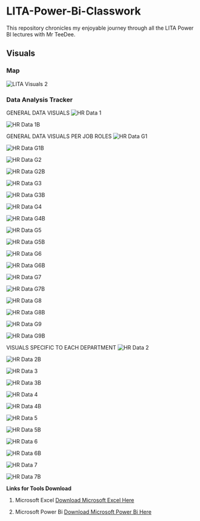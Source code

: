 # LITA-Power-Bi-Classwork
This repository chronicles my enjoyable journey through all the LITA Power BI lectures with Mr TeeDee.
## 

## Visuals
### Map
![LITA Visuals 2](https://github.com/user-attachments/assets/528339b1-b275-43f4-8b04-87062b4106e0)

### Data Analysis Tracker
GENERAL DATA VISUALS
![HR Data 1](https://github.com/user-attachments/assets/168f4d18-6d86-41d0-aa0e-48cec3f9da32)

![HR Data 1B](https://github.com/user-attachments/assets/d8613c3b-c63e-4216-8fc5-1bb79a2cda37)

GENERAL DATA VISUALS PER JOB ROLES
![HR Data G1](https://github.com/user-attachments/assets/1a7c061b-8c0b-4fac-aa3a-1dca05e5eee8)

![HR Data G1B](https://github.com/user-attachments/assets/2b9ecf1d-6476-409c-b953-43e91f238d0a)

![HR Data G2](https://github.com/user-attachments/assets/6a184826-333e-4781-8dc6-a37f1cbaad32)

![HR Data G2B](https://github.com/user-attachments/assets/53dd900f-a7c3-4d50-9883-42ae528a9222)

![HR Data G3](https://github.com/user-attachments/assets/0118c6e5-af4c-400e-9a94-11b2dafde13e)

![HR Data G3B](https://github.com/user-attachments/assets/2d9935de-f461-4919-b343-0978fd5d4e3d)

![HR Data G4](https://github.com/user-attachments/assets/9a238447-7ccb-49a7-9cf1-523ff8ddfdd5)

![HR Data G4B](https://github.com/user-attachments/assets/0426bac5-7dca-4630-adde-25890defabb5)

![HR Data G5](https://github.com/user-attachments/assets/0b50c4fc-f337-4dc1-b26e-f6a276bbc160)

![HR Data G5B](https://github.com/user-attachments/assets/fddbf83a-4ae4-4b9f-9e0f-2317f2204042)

![HR Data G6](https://github.com/user-attachments/assets/00559bc3-0458-4ed8-ac72-603c54bea16f)

![HR Data G6B](https://github.com/user-attachments/assets/e4a2c0fc-f836-4920-a151-ef69f31d4981)

![HR Data G7](https://github.com/user-attachments/assets/0eda2c67-b7d6-4355-b0af-30ced575b8ae)

![HR Data G7B](https://github.com/user-attachments/assets/67e82368-013f-49e3-9d3b-505c69a8dfa5)

![HR Data G8](https://github.com/user-attachments/assets/d13d28e0-27ba-4de9-9501-c237a611563e)

![HR Data G8B](https://github.com/user-attachments/assets/06b696fa-166c-49d7-9fd0-8957f64f6fd9)

![HR Data G9](https://github.com/user-attachments/assets/a9fbcdb6-f4c8-4da2-bb04-2a2b13a92b36)

![HR Data G9B](https://github.com/user-attachments/assets/75425a4a-2594-4528-9a9b-98312eabd1da)

VISUALS SPECIFIC TO EACH DEPARTMENT
![HR Data 2](https://github.com/user-attachments/assets/8f17f437-0689-4355-bf96-57ddcd2f2639)

![HR Data 2B](https://github.com/user-attachments/assets/25a7f35c-87fd-402c-ab7a-51be56dda6fc)

![HR Data 3](https://github.com/user-attachments/assets/05dd8460-736f-42bc-b8f1-a20dd1eb3f00)

![HR Data 3B](https://github.com/user-attachments/assets/50fbb3fa-feaf-4f5d-a792-5a544cdff34b)

![HR Data 4](https://github.com/user-attachments/assets/88b641dc-4b5b-4c99-9fcc-fd45faeacdae)

![HR Data 4B](https://github.com/user-attachments/assets/2a9f6489-2c6d-4eb0-bf2c-40a599f64a22)

![HR Data 5](https://github.com/user-attachments/assets/246f35b9-86ce-4b23-9641-edd10e87f3f5)

![HR Data 5B](https://github.com/user-attachments/assets/6b813556-89e4-432e-a2c0-b1a27ce92b15)

![HR Data 6](https://github.com/user-attachments/assets/61a02ad0-817f-4160-afa0-842daae3b389)

![HR Data 6B](https://github.com/user-attachments/assets/a2b9f7fc-b744-47bd-8c70-ea295370a001)

![HR Data 7](https://github.com/user-attachments/assets/b584403a-615a-4e87-895f-c5125124ca87)

![HR Data 7B](https://github.com/user-attachments/assets/f4074bc5-63c1-4ce8-8db8-6388ec8869ce)


**Links for Tools Download**
1. Microsoft Excel [Download Microsoft Excel Here](https://www.microsoft.com)
   
2. Microsoft Power Bi [Download Microsoft Power Bi Here](https://www.microsoft.com)




